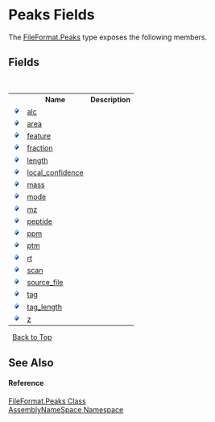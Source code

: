 # Peaks Fields
 

The <a href="95952360-346f-6123-1094-b7f244704c71">FileFormat.Peaks</a> type exposes the following members.


## Fields
&nbsp;<table><tr><th></th><th>Name</th><th>Description</th></tr><tr><td>![Public field](media/pubfield.gif "Public field")</td><td><a href="30b447d4-8874-55e0-370a-20e20e30635e">alc</a></td><td /></tr><tr><td>![Public field](media/pubfield.gif "Public field")</td><td><a href="d75a96c3-6c85-7225-9ec7-a3ed97693fc2">area</a></td><td /></tr><tr><td>![Public field](media/pubfield.gif "Public field")</td><td><a href="a791a649-d27e-cc31-07e2-1ad8ef712fd6">feature</a></td><td /></tr><tr><td>![Public field](media/pubfield.gif "Public field")</td><td><a href="5ed2a76c-fdd0-9765-eb13-2dc4c3e46a65">fraction</a></td><td /></tr><tr><td>![Public field](media/pubfield.gif "Public field")</td><td><a href="a8b3b9f4-78ac-b40a-5aec-cdf09a41ae71">length</a></td><td /></tr><tr><td>![Public field](media/pubfield.gif "Public field")</td><td><a href="8953836e-44d5-9521-94bc-27af26f988cb">local_confidence</a></td><td /></tr><tr><td>![Public field](media/pubfield.gif "Public field")</td><td><a href="43e91bee-b469-c206-6a24-90c03a225cb4">mass</a></td><td /></tr><tr><td>![Public field](media/pubfield.gif "Public field")</td><td><a href="e81809f4-9d21-4b75-c33e-b8fbb983bd94">mode</a></td><td /></tr><tr><td>![Public field](media/pubfield.gif "Public field")</td><td><a href="1ae8c132-1bd0-42a2-b058-39cdf0ae50ac">mz</a></td><td /></tr><tr><td>![Public field](media/pubfield.gif "Public field")</td><td><a href="3cd3f578-aa3d-5f0c-0fb3-ad804953fb26">peptide</a></td><td /></tr><tr><td>![Public field](media/pubfield.gif "Public field")</td><td><a href="314971e9-61d4-bd9c-7921-9f66bccccd17">ppm</a></td><td /></tr><tr><td>![Public field](media/pubfield.gif "Public field")</td><td><a href="e12143cf-fa55-b993-406f-939ea7724ddc">ptm</a></td><td /></tr><tr><td>![Public field](media/pubfield.gif "Public field")</td><td><a href="967075b9-e81d-d07c-ce49-5c83a0ea02f0">rt</a></td><td /></tr><tr><td>![Public field](media/pubfield.gif "Public field")</td><td><a href="5f077d46-80b2-9892-3be3-b960c58e0fc8">scan</a></td><td /></tr><tr><td>![Public field](media/pubfield.gif "Public field")</td><td><a href="d64057f4-2d74-c48c-9d83-30426722bf72">source_file</a></td><td /></tr><tr><td>![Public field](media/pubfield.gif "Public field")</td><td><a href="ac614b82-1f0d-25cf-a5e3-2f9ef95fe98b">tag</a></td><td /></tr><tr><td>![Public field](media/pubfield.gif "Public field")</td><td><a href="255d8738-c88b-7a24-1a4a-830f4232dd09">tag_length</a></td><td /></tr><tr><td>![Public field](media/pubfield.gif "Public field")</td><td><a href="7b6b0ccc-5dda-1c40-732d-7778ab283190">z</a></td><td /></tr></table>&nbsp;
<a href="#peaks-fields">Back to Top</a>

## See Also


#### Reference
<a href="95952360-346f-6123-1094-b7f244704c71">FileFormat.Peaks Class</a><br /><a href="6bcc80ef-5cfd-db5f-1eb2-7297d1c16397">AssemblyNameSpace Namespace</a><br />